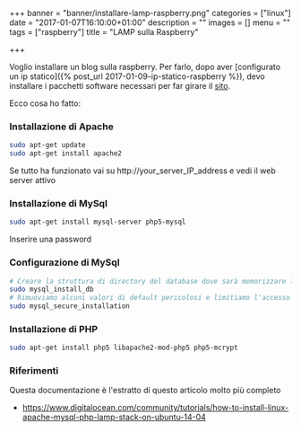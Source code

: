 +++
banner = "banner/installare-lamp-raspberry.png"
categories = ["linux"]
date = "2017-01-07T16:10:00+01:00"
description = ""
images = []
menu = ""
tags = ["raspberry"]
title = "LAMP sulla Raspberry"

+++

Voglio installare un blog sulla raspberry.
Per farlo, dopo aver [configurato un ip statico]({% post_url 2017-01-09-ip-statico-raspberry %}), devo installare i pacchetti software necessari per far girare il [sito](http://www.wedoit.io).

Ecco cosa ho fatto:

### Installazione di Apache

```bash
sudo apt-get update
sudo apt-get install apache2
```

Se tutto ha funzionato vai su http://your_server_IP_address e vedi il web server attivo

### Installazione di MySql

```bash
sudo apt-get install mysql-server php5-mysql
```

Inserire una password

### Configurazione di MySql

```bash
# Creare la struttura di directory del database dove sarà memorizzare le informazioni
sudo mysql_install_db
# Rimuoviamo alcuni valori di default pericolosi e limitiamo l'accesso al db
sudo mysql_secure_installation
```

### Installazione di PHP

```bash
sudo apt-get install php5 libapache2-mod-php5 php5-mcrypt
```

### Riferimenti

Questa documentazione è l'estratto di questo articolo molto più completo

* https://www.digitalocean.com/community/tutorials/how-to-install-linux-apache-mysql-php-lamp-stack-on-ubuntu-14-04
